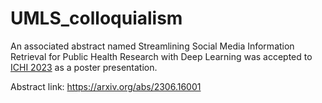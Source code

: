 # UMLS_colloquialism
An associated abstract named Streamlining Social Media Information Retrieval for Public Health Research with Deep Learning
was accepted to [ICHI 2023](https://ieeeichi.github.io/ICHI2023/) as a poster presentation.

Abstract link: https://arxiv.org/abs/2306.16001

